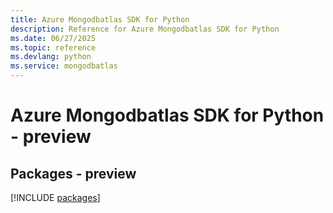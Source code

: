 ```yaml
---
title: Azure Mongodbatlas SDK for Python
description: Reference for Azure Mongodbatlas SDK for Python
ms.date: 06/27/2025
ms.topic: reference
ms.devlang: python
ms.service: mongodbatlas
---
```

# Azure Mongodbatlas SDK for Python - preview
## Packages - preview
[!INCLUDE [packages](mongodbatlas-index.md)]